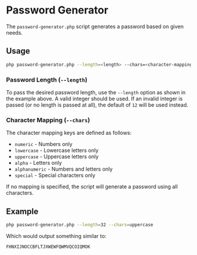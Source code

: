 # Password Generator

The `password-generator.php` script generates a password based on given needs.

## Usage

```bash
php password-generator.php --length=<length> --chars=<character-mapping-key>
```

### Password Length (`--length`)

To pass the desired password length, use the `--length` option as shown in the example above.
A valid integer should be used. If an invalid integer is passed (or no length is passed at all),
the default of `12` will be used instead.

### Character Mapping (`--chars`)

 The character mapping keys are defined as follows:

- `numeric` - Numbers only
- `lowercase` - Lowercase letters only
- `uppercase` - Uppercase letters only
- `alpha` - Letters only
- `alphanumeric` - Numbers and letters only
- `special` - Special characters only

 If no mapping is specified, the script will generate a password using all characters.


## Example
```bash
php password-generator.php --length=32 --chars=uppercase
```

Which would output something similar to:

```
FHNXIJNOCCBFLTJXWEWFQWMVQCOIQMOK
```
